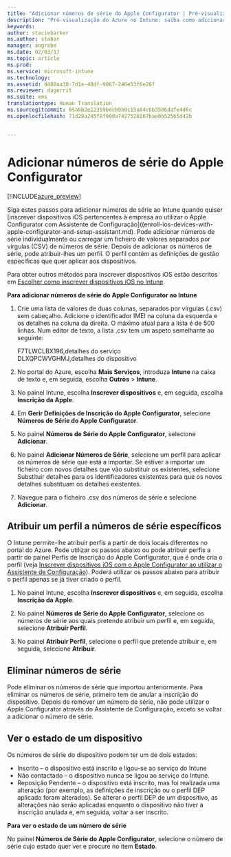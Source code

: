 ```yaml
---
title: "Adicionar números de série do Apple Configurator | Pré-visualização do Azure no Intune | Documentos da Microsoft"
description: "Pré-visualização do Azure no Intune: saiba como adicionar números de série em dispositivos iOS pertencentes à empresa com o Apple Configurator."
keywords: 
author: staciebarker
ms.author: stabar
manager: angrobe
ms.date: 02/03/17
ms.topic: article
ms.prod: 
ms.service: microsoft-intune
ms.technology: 
ms.assetid: d408aa38-7d1e-40df-9067-246e53f6e26f
ms.reviewer: dagerrit
ms.suite: ems
translationtype: Human Translation
ms.sourcegitcommit: 65a6b2e22359bdcb9b0c15a84c6b3586dafe4d6c
ms.openlocfilehash: 71d29a245f8f900a7427528167bae0b52565d42b


---
```


# <a name="add-apple-configurator-serial-numbers"></a>Adicionar números de série do Apple Configurator 

[!INCLUDE[azure_preview](../includes/azure_preview.md)]

Siga estes passos para adicionar números de série ao Intune quando quiser [inscrever dispositivos iOS pertencentes à empresa ao utilizar o Apple Configurator com Assistente de Configuração]((enroll-ios-devices-with-apple-configurator-and-setup-assistant.md). Pode adicionar números de série individualmente ou carregar um ficheiro de valores separados por vírgulas (CSV) de números de série. Depois de adicionar os números de série, pode atribuir-lhes um perfil. O perfil contém as definições de gestão específicas que quer aplicar aos dispositivos. 

Para obter outros métodos para inscrever dispositivos iOS estão descritos em [Escolher como inscrever dispositivos iOS no Intune](choose-ios-enrollment-method.md).

**Para adicionar números de série do Apple Configurator ao Intune**

1. Crie uma lista de valores de duas colunas, separados por vírgulas (.csv) sem cabeçalho. Adicione o identificador IMEI na coluna da esquerda e os detalhes na coluna da direita. O máximo atual para a lista é de 500 linhas. Num editor de texto, a lista .csv tem um aspeto semelhante ao seguinte:

    F7TLWCLBX196,detalhes do serviço</br>
   DLXQPCWVGHMJ,detalhes do dispositivo

2. No portal do Azure, escolha **Mais Serviços**, introduza **Intune** na caixa de texto e, em seguida, escolha **Outros** > **Intune**.

3.  No painel Intune, escolha **Inscrever dispositivos** e, em seguida, escolha **Inscrição da Apple**.

4. Em **Gerir Definições de Inscrição do Apple Configurator**, selecione **Números de Série do Apple Configurator**.

5. No painel **Números de Série do Apple Configurator**, selecione **Adicionar**.

6. No painel **Adicionar Números de Série**, selecione um perfil para aplicar os números de série que está a importar. Se estiver a importar um ficheiro com novos detalhes que vão substituir os existentes, selecione Substituir detalhes para os identificadores existentes para que os novos detalhes substituam os detalhes existentes.

7. Navegue para o ficheiro .csv dos números de série e selecione **Adicionar**.

## <a name="assign-a-profile-to-specific-serial-numbers"></a>Atribuir um perfil a números de série específicos

O Intune permite-lhe atribuir perfis a partir de dois locais diferentes no portal do Azure. Pode utilizar os passos abaixo ou pode atribuir perfis a partir do painel Perfis de Inscrição do Apple Configurator, que é onde cria o perfil (veja [Inscrever dispositivos iOS com o Apple Configurator ao utilizar o Assistente de Configuração](enroll-ios-devices-with-apple-configurator-and-setup-assistant.md)). Poderá utilizar os passos abaixo para atribuir o perfil apenas se já tiver criado o perfil.

1. No painel Intune, escolha **Inscrever dispositivos** e, em seguida, escolha **Inscrição da Apple**.

2. No painel **Números de Série do Apple Configurator**, selecione os números de série aos quais pretende atribuir um perfil e, em seguida, selecione **Atribuir Perfil**.

3. No painel **Atribuir Perfil**, selecione o perfil que pretende atribuir e, em seguida, selecione **Atribuir**.

## <a name="delete-serial-numbers"></a>Eliminar números de série
Pode eliminar os números de série que importou anteriormente. Para eliminar os números de série, primeiro tem de anular a inscrição do dispositivo. Depois de remover um número de série, não pode utilizar o Apple Configurator através do Assistente de Configuração, exceto se voltar a adicionar o número de série.

## <a name="view-the-state-of-a-device"></a>Ver o estado de um dispositivo
Os números de série do dispositivo podem ter um de dois estados:

- Inscrito – o dispositivo está inscrito e ligou-se ao serviço do Intune
- Não contactado – o dispositivo nunca se ligou ao serviço do Intune.
- Reposição Pendente – o dispositivo está inscrito, mas foi realizada uma alteração (por exemplo, as definições de inscrição ou o perfil DEP aplicado foram alterados). Se alterar o perfil DEP de um dispositivo, as alterações não serão aplicadas enquanto o dispositivo não tiver a inscrição anulada e, em seguida, voltar a ser inscrito.

**Para ver o estado de um número de série**

No painel **Números de Série do Apple Configurator**, selecione o número de série cujo estado quer ver e procure no item **Estado**.



<!--HONumber=Feb17_HO1-->


